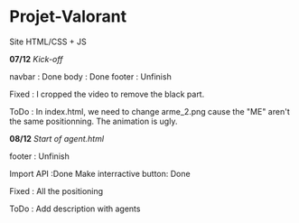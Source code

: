 # Projet-Valorant
Site HTML/CSS + JS

**07/12** *Kick-off*

navbar : Done
body : Done
footer : Unfinish

Fixed :
I cropped the video to remove the black part.

ToDo :
In index.html, we need to change arme_2.png cause the "ME" aren't the same positionning. The animation is ugly.

**08/12**
*Start of agent.html*

footer : Unfinish

Import API :Done
Make interractive button: Done

Fixed :
All the positioning

ToDo :
Add description with agents
